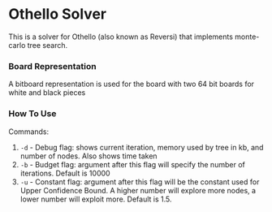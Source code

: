 # Othello Solver

This is a solver for Othello (also known as Reversi) that implements monte-carlo tree search.

### Board Representation

A bitboard representation is used for the board with two 64 bit boards for white and black pieces

### How To Use

Commands:

1. `-d` - Debug flag: shows current iteration, memory used by tree in kb, and number of nodes. Also shows time taken
2. `-b` - Budget flag: argument after this flag will specify the number of iterations. Default is 10000
3. `-u` - Constant flag: argument after this flag will be the constant used for Upper Confidence Bound. A higher number will explore more nodes, a lower number will exploit more. Default is 1.5.
